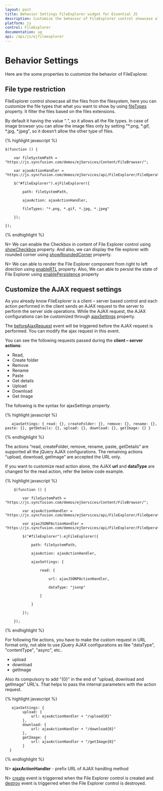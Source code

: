 ```yaml
---
layout: post
title: Behavior Settings FileExplorer widget for Essential JS
description: Customize the behavior of FileExplorer control showcase all the files from the filesystem, here you can customize the file types.
platform: js
control: FileExplorer
documentation: ug
api: /api/js/ejfileexplorer
---
```


# Behavior Settings

Here are the some properties to customize the behavior of FileExplorer.

## File type restriction

FileExplorer control showcase all the files from the filesystem, here you can customize the file types that what you want to show by using [fileTypes](https://help.syncfusion.com/api/js/ejfileexplorer#members:filetypes) property. It filter the files based on the files extensions.

By default it having the value “*.*”, so it allows all the file types. In case of image browser you can allow the image files only by setting "*.png, *.gif, *.jpg, *.jpeg", so it doesn’t allow the other type of files.

{% highlight javascript %}

    $(function () {

        var fileSystemPath = "https://js.syncfusion.com/demos/ejServices/Content/FileBrowser/";

        var ajaxActionHandler = "https://js.syncfusion.com/demos/ejServices/api/FileExplorer/FileOperations";

        $("#fileExplorer").ejFileExplorer({

            path: fileSystemPath,

            ajaxAction: ajaxActionHandler,

            fileTypes: "*.png, *.gif, *.jpg, *.jpeg"

        });

    });

{% endhighlight %}

N> We can enable the Checkbox in content of File Explorer control using [showCheckbox](https://help.syncfusion.com/api/js/ejfileexplorer#members:showcheckbox) property. And also, we can display the file explorer with rounded corner using [showRoundedCorner](https://help.syncfusion.com/api/js/ejfileexplorer#members:showroundedcorner) property.

N> We can able to render the File Explorer component from right to left direction using [enableRTL](https://help.syncfusion.com/api/js/ejfileexplorer#members:enablertl) property. Also, We can able to persist the state of File Explorer using [enablePersistence](https://help.syncfusion.com/api/js/ejfileexplorer#members:enablepersistence) property

## Customize the AJAX request settings

As you already know FileExplorer is a client – server based control and each action performed in the client sends an AJAX request to the server to perform the server side operations. While the AJAX request, the AJAX configurations can be customized through [ajaxSettings](https://help.syncfusion.com/api/js/ejfileexplorer#members:ajaxsettings) property.

The [beforeAjaxRequest](https://help.syncfusion.com/api/js/ejfileexplorer#events:beforeajaxrequest) event will be triggered before the AJAX request is performed. You can modify the ajax request in this event.

You can see the following requests passed during the **client – server actions**:

* Read, 
* Create folder
* Remove
* Rename
* Paste
* Get details
* Upload
* Download 
* Get Image

The following is the syntax for ajaxSettings property.

{% highlight javascript %}

       ajaxSettings: { read: {}, createFolder: {}, remove: {}, rename: {}, paste: {}, getDetails: {}, upload: {}, download: {}, getImage: {} }
                
{% endhighlight %}

The actions “read, createFolder, remove, rename, paste, getDetails” are supported all the jQuery AJAX configurations. The remaining actions “upload, download, getImage” are accepted the URL only.

If you want to customize read action alone, the AJAX **url** and **dataType** are changed for the read action, refer the below code example.

{% highlight javascript %}

        $(function () {

            var fileSystemPath = "https://js.syncfusion.com/demos/ejServices/Content/FileBrowser/";

            var ajaxActionHandler = "https://js.syncfusion.com/demos/ejServices/api/FileExplorer/FileOperations";

            var ajaxJSONPActionHandler = "https://js.syncfusion.com/demos/ejServices/api/FileExplorer/FileOperationsCors";

            $("#fileExplorer").ejFileExplorer({

                path: fileSystemPath,

                ajaxAction: ajaxActionHandler,

                ajaxSettings: {

                    read: {

                        url: ajaxJSONPActionHandler,

                        dataType: "jsonp"

                    }

                }

            });

        });

{% endhighlight %}


For following file actions, you have to make the custom request in URL format only, not able to use jQuery AJAX configurations as like "dataType", "contentType", "async", etc..

* upload
* download 
* getImage

Also its compulsory to add "{0}" in the end of "upload, download and getImage" URL's. That helps to pass the internal parameters with the action request.

{% highlight javascript %}

       ajaxSettings: {
            upload: {
                url: ajaxActionHandler + "/upload{0}"
            },
            download: {
                url: ajaxActionHandler + "/download{0}"
            },
            getImage: {
                url: ajaxActionHandler + "/getImage{0}"
            }
      }
                
{% endhighlight %}

N> **ajaxActionHandler** - prefix URL of AJAX handling method

N> [create](https://help.syncfusion.com/api/js/ejfileexplorer#events:create) event is triggerred when the File Explorer control is created and [destroy](https://help.syncfusion.com/api/js/ejfileexplorer#events:destroy) event is triggerred when the File Explorer control is destroyed.
